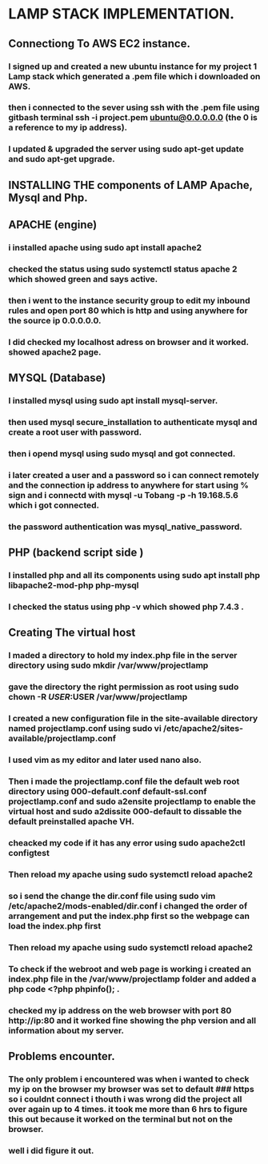 # LAMP STACK IMPLEMENTATION.

## Connectiong To AWS EC2 instance.
### I signed up and created a new ubuntu instance for my project 1 Lamp stack which generated a .pem file which i downloaded on AWS.
### then i connected to the sever using ssh with the .pem file using gitbash terminal ssh -i project.pem ubuntu@0.0.0.0.0 (the 0 is a reference to  my ip address).
### I updated & upgraded the server using sudo apt-get update and sudo apt-get upgrade.


## INSTALLING THE components of LAMP Apache, Mysql and Php.
## APACHE  (engine)

### i installed apache using sudo apt install apache2
### checked the status using sudo systemctl status apache 2 which showed green and says active.
### then i went to the instance security group to edit my inbound rules and open port 80 which is http and using anywhere for the source ip 0.0.0.0.0.
### I did checked my localhost adress on browser and it worked. showed apache2 page.

## MYSQL (Database)
### I installed mysql using sudo apt install mysql-server.
### then used mysql secure_installation to authenticate mysql and create a root user with password.
### then i opend mysql using sudo mysql and got connected.
### i later created a user and a password so i can connect remotely and the connection ip address to anywhere for start using % sign and i connectd with mysql -u Tobang -p -h 19.168.5.6 which i got connected.
### the password  authentication was mysql_native_password.

## PHP (backend script side )

### I installed php and all its components using sudo apt install php libapache2-mod-php php-mysql
### I checked the status using php -v which showed php 7.4.3 .

## Creating The virtual host 
### I maded a directory to hold my index.php file in the server directory  using sudo mkdir /var/www/projectlamp
### gave the directory the right permission as root using  sudo chown -R $USER:$USER /var/www/projectlamp
### I created a new configuration file in the site-available directory named projectlamp.conf using sudo vi /etc/apache2/sites-available/projectlamp.conf 
### I used vim as my editor and later used nano also.
### Then i made the projectlamp.conf file the default web root directory using 000-default.conf  default-ssl.conf  projectlamp.conf and sudo a2ensite projectlamp to enable the virtual host and sudo a2dissite 000-default to dissable the default preinstalled apache VH.
### cheacked my code if it has any error using sudo apache2ctl configtest
### Then reload my apache using sudo systemctl reload apache2
### so i send the change the dir.conf file using sudo vim /etc/apache2/mods-enabled/dir.conf i changed the order of arrangement and put the index.php first so the webpage can load the index.php first 
### Then reload my apache using sudo systemctl reload apache2


### To check if the webroot and web page is working i created an index.php file in the /var/www/projectlamp folder and added a php code <?php phpinfo(); .
### checked my ip address on the web browser with port 80 http://ip:80 and it worked fine showing the php version and all information about my server.

## Problems encounter.

### The only problem i encountered was when i wanted to check my ip on the browser my browser was set to default ### https so i couldnt connect i thouth i was wrong did the project all over again up to 4 times. it took me more than 6 hrs to figure this out because it worked on the terminal but not on the browser.
### well i did figure it out.




